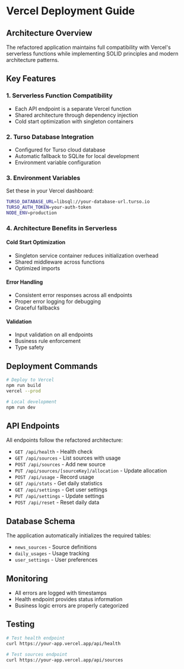 # Vercel Deployment Guide

## Architecture Overview

The refactored application maintains full compatibility with Vercel's serverless functions while implementing SOLID principles and modern architecture patterns.

## Key Features

### 1. Serverless Function Compatibility
- Each API endpoint is a separate Vercel function
- Shared architecture through dependency injection
- Cold start optimization with singleton containers

### 2. Turso Database Integration
- Configured for Turso cloud database
- Automatic fallback to SQLite for local development
- Environment variable configuration

### 3. Environment Variables

Set these in your Vercel dashboard:

```bash
TURSO_DATABASE_URL=libsql://your-database-url.turso.io
TURSO_AUTH_TOKEN=your-auth-token
NODE_ENV=production
```

### 4. Architecture Benefits in Serverless

#### Cold Start Optimization
- Singleton service container reduces initialization overhead
- Shared middleware across functions
- Optimized imports

#### Error Handling
- Consistent error responses across all endpoints
- Proper error logging for debugging
- Graceful fallbacks

#### Validation
- Input validation on all endpoints
- Business rule enforcement
- Type safety

## Deployment Commands

```bash
# Deploy to Vercel
npm run build
vercel --prod

# Local development
npm run dev
```

## API Endpoints

All endpoints follow the refactored architecture:

- `GET /api/health` - Health check
- `GET /api/sources` - List sources with usage
- `POST /api/sources` - Add new source
- `PUT /api/sources/[sourceKey]/allocation` - Update allocation
- `POST /api/usage` - Record usage
- `GET /api/stats` - Get daily statistics
- `GET /api/settings` - Get user settings
- `PUT /api/settings` - Update settings
- `POST /api/reset` - Reset daily data

## Database Schema

The application automatically initializes the required tables:
- `news_sources` - Source definitions
- `daily_usages` - Usage tracking
- `user_settings` - User preferences

## Monitoring

- All errors are logged with timestamps
- Health endpoint provides status information
- Business logic errors are properly categorized

## Testing

```bash
# Test health endpoint
curl https://your-app.vercel.app/api/health

# Test sources endpoint
curl https://your-app.vercel.app/api/sources
```
